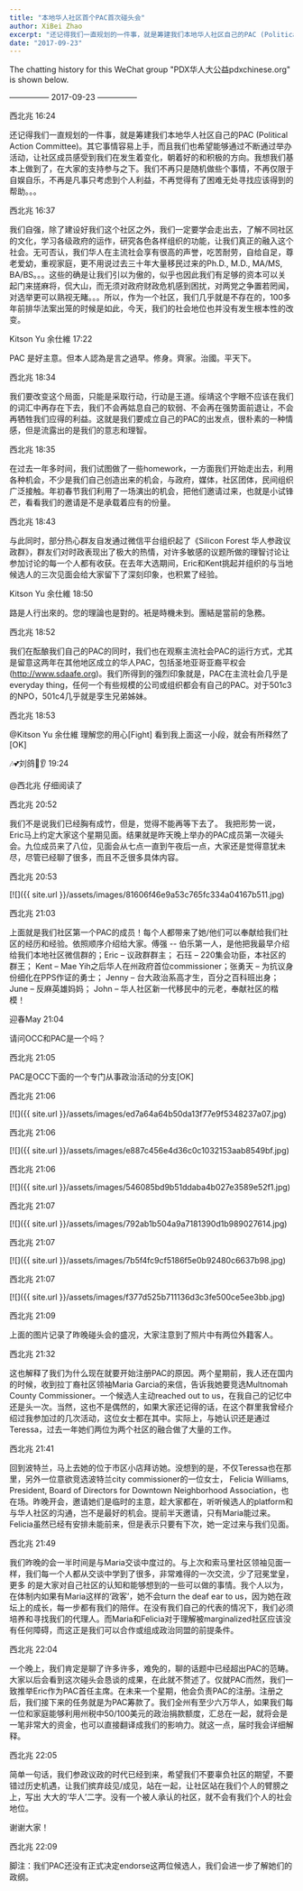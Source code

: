 ```yaml
---
title: "本地华人社区首个PAC首次碰头会"
author: XiBei Zhao
excerpt: "还记得我们一直规划的一件事，就是筹建我们本地华人社区自己的PAC (Political Action Committee)。其它事情容易上手，而且我们也希望能够通过不断通过举办活动，让社区成员感受到我们在发生着变化。除了建设好我们这个社区之外，我们一定要学会走出去，了解不同社区的文化，学习各级政府的运作，研究各色各样组织的功能，让我们真正的融入这个社会"
date: "2017-09-23"
---
```


The chatting history for this WeChat group "PDX华人大公益pdxchinese.org" is shown below.

—————  2017-09-23  —————

西北兆  16:24

还记得我们一直规划的一件事，就是筹建我们本地华人社区自己的PAC (Political Action Committee)。其它事情容易上手，而且我们也希望能够通过不断通过举办活动，让社区成员感受到我们在发生着变化，朝着好的和积极的方向。我想我们基本上做到了，在大家的支持参与之下。我们不再只是随机做些个事情，不再仅限于自娱自乐，不再是凡事只考虑到个人利益，不再觉得有了困难无处寻找应该得到的帮助。。。

西北兆  16:37

我们自强，除了建设好我们这个社区之外，我们一定要学会走出去，了解不同社区的文化，学习各级政府的运作，研究各色各样组织的功能，让我们真正的融入这个社会。无可否认，我们华人在主流社会享有很高的声誉，吃苦耐劳，自给自足，尊老爱幼，重视家庭，更不用说过去三十年大量移民过来的Ph.D., M.D., MA/MS, BA/BS。。。这些的确是让我们引以为傲的，似乎也因此我们有足够的资本可以关起门来搓麻将，侃大山，而无须对政府财政危机感到困扰，对两党之争置若罔闻，对选举更可以熟视无睹。。。所以，作为一个社区，我们几乎就是不存在的，100多年前排华法案出笼的时候是如此，今天，我们的社会地位也并没有发生根本性的改变。

Kitson Yu 余仕維  17:22

PAC  是好主意。但本人認為是言之過早。修身。齊家。治國。平天下。

西北兆  18:34

我们要改变这个局面，只能是采取行动，行动是王道。绥靖这个字眼不应该在我们的词汇中再存在下去，我们不会再姑息自己的软弱、不会再在强势面前退让，不会再牺牲我们应得的利益。这就是我们要成立自己的PAC的出发点，很朴素的一种情感，但是流露出的是我们的意志和理智。

西北兆  18:35

在过去一年多时间，我们试图做了一些homework，一方面我们开始走出去，利用各种机会，不少是我们自己创造出来的机会，与政府，媒体，社区团体，民间组织广泛接触。年初春节我们利用了一场演出的机会，把他们邀请过来，也就是小试锋芒，看看我们的邀请是不是承载着应有的份量。

西北兆  18:43

与此同时，部分热心群友自发通过微信平台组织起了《Silicon Forest 华人参政议政群》，群友们对时政表现出了极大的热情，对许多敏感的议题所做的理智讨论让参加讨论的每一个人都有收获。在去年大选期间，Eric和Kent挑起并组织的与当地候选人的三次见面会给大家留下了深刻印象，也积累了经验。

Kitson Yu 余仕維  18:50

路是人行出來的。您的理論也是對的。衹是時機未到。團結是當前的急務。

西北兆  18:52

我们在酝酿我们自己的PAC的同时，我们也在观察主流社会PAC的运行方式，尤其是留意这两年在其他地区成立的华人PAC，包括圣地亚哥亚裔平权会(http://www.sdaafe.org)。我们所得到的强烈印象就是，PAC在主流社会几乎是everyday thing，任何一个有些规模的公司或组织都会有自己的PAC。对于501c3的NPO，501c4几乎就是孪生兄弟姊妹。

西北兆  18:53

@Kitson Yu 余仕維 理解您的用心[Fight] 看到我上面这一小段，就会有所释然了[OK]

🎶💕刘鸽👀👂  19:24

@西北兆 仔细阅读了

西北兆  20:52

我们不是说我们已经胸有成竹，但是，觉得不能再等下去了。 我把形势一说，Eric马上约定大家这个星期见面。结果就是昨天晚上举办的PAC成员第一次碰头会。九位成员来了八位，见面会从七点一直到午夜后一点，大家还是觉得意犹未尽，尽管已经聊了很多，而且不乏很多具体内容。

西北兆  20:53

[![]({{ site.url }}/assets/images/81606f46e9a53c765fc334a04167b511.jpg)

西北兆  21:03

上面就是我们社区第一个PAC的成员！每个人都带来了她/他们可以奉献给我们社区的经历和经验。依照顺序介绍给大家。傅强 -- 伯乐第一人，是他把我最早介绍给我们本地社区微信群的；Eric – 议政群群主； 石珏 – 220集会功臣，本社区的群王； Kent – Mae Yih之后华人在州政府首位commissioner；张勇天 – 为抗议身份细化在PPS作证的勇士； Jenny – 台大政治系高才生，百分之百科班出身；June – 反麻英雄妈妈； John – 华人社区新一代移民中的元老，奉献社区的楷模！

迎春May  21:04

请问OCC和PAC是一个吗？

西北兆  21:05

PAC是OCC下面的一个专门从事政治活动的分支[OK]

西北兆  21:06

[![]({{ site.url }}/assets/images/ed7a64a64b50da13f77e9f5348237a07.jpg)

西北兆  21:06

[![]({{ site.url }}/assets/images/e887c456e4d36c0c1032153aab8549bf.jpg)

西北兆  21:06

[![]({{ site.url }}/assets/images/546085bd9b51ddaba4b027e3589e52f1.jpg)

西北兆  21:07

[![]({{ site.url }}/assets/images/792ab1b504a9a7181390d1b989027614.jpg)

西北兆  21:07

[![]({{ site.url }}/assets/images/7b5f4fc9cf5186f5e0b92480c6637b98.jpg)

西北兆  21:07

[![]({{ site.url }}/assets/images/f377d525b711136d3c3fe500ce5ee3bb.jpg)

西北兆  21:09

上面的图片记录了昨晚碰头会的盛况，大家注意到了照片中有两位外籍客人。

西北兆  21:32

这也解释了我们为什么现在就要开始注册PAC的原因。两个星期前，我人还在国内的时候，收到拉丁裔社区领袖Maria Garcia的来信，告诉我她要竞选Multnomah County Commissioner。一个候选人主动reached out to us，在我自己的记忆中还是头一次。当然，这也不是偶然的，如果大家还记得的话，在这个群里我曾经介绍过我参加过的几次活动，这位女士都在其中。实际上，与她认识还是通过Teressa，过去一年她们两位为两个社区的融合做了大量的工作。

西北兆  21:41

回到波特兰，马上去她的位于市区小店拜访她。没想到的是，不仅Teressa也在那里，另外一位意欲竞选波特兰city commissioner的一位女士， Felicia Williams, President, Board of Directors for Downtown Neighborhood Association，也在场。昨晚开会，邀请她们是临时的主意，趁大家都在，听听候选人的platform和与华人社区的沟通，岂不是最好的机会。提前半天邀请，只有Maria能过来。Felicia虽然已经有安排未能前来，但是表示只要有下次，她一定过来与我们见面。

西北兆  21:49

我们昨晚的会一半时间是与Maria交谈中度过的。与上次和索马里社区领袖见面一样，我们每一个人都从交谈中学到了很多，非常难得的一次交流，少了冠冕堂皇，更多
的是大家对自己社区的认知和能够想到的一些可以做的事情。我个人以为，在体制内如果有Maria这样的‘政客’，她不会turn the deaf ear to us，因为她在政坛上的成长，每一步都有我们的陪伴。在没有我们自己的代表的情况下，我们必须培养和寻找我们的代理人。而Maria和Felicia对于理解被marginalized社区应该没有任何障碍，而这正是我们可以合作或组成政治同盟的前提条件。

西北兆  22:04

一个晚上，我们肯定是聊了许多许多，难免的，聊的话题中已经超出PAC的范畴。大家以后会看到这次碰头会恳谈的成果，在此就不赘述了。仅就PAC而然，我们一致推举Eric作为PAC首任主席。在未来一个星期，他会负责PAC的注册。注册之后，我们接下来的任务就是为PAC筹款了。我们全州有至少六万华人，如果我们每一位和家庭能够利用州税中50/100美元的政治捐款额度，汇总在一起，就将会是一笔非常大的资金，也可以直接翻译成我们的影响力。就这一点，届时我会详细解释。

西北兆  22:05

简单一句话，我们参政议政的时代已经到来，希望我们不要辜负社区的期望，不要错过历史机遇，让我们摈弃歧见/成见，站在一起，让社区站在我们个人的臂膀之上，写出
大大的‘华人’二字。没有一个被人承认的社区，就不会有我们个人的社会地位。

谢谢大家！

西北兆  22:09

脚注：我们PAC还没有正式决定endorse这两位候选人，我们会进一步了解她们的政纲。

